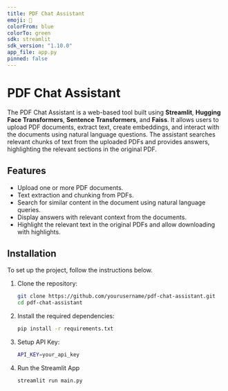 ```yaml
---
title: PDF Chat Assistant
emoji: 📄
colorFrom: blue
colorTo: green
sdk: streamlit
sdk_version: "1.10.0"
app_file: app.py
pinned: false
---
```


# PDF Chat Assistant

The PDF Chat Assistant is a web-based tool built using **Streamlit**, **Hugging Face Transformers**, **Sentence Transformers**, and **Faiss**. It allows users to upload PDF documents, extract text, create embeddings, and interact with the documents using natural language questions. The assistant searches relevant chunks of text from the uploaded PDFs and provides answers, highlighting the relevant sections in the original PDF.

## Features

- Upload one or more PDF documents.
- Text extraction and chunking from PDFs.
- Search for similar content in the document using natural language queries.
- Display answers with relevant context from the documents.
- Highlight the relevant text in the original PDFs and allow downloading with highlights.

## Installation

To set up the project, follow the instructions below.

1. Clone the repository:

   ```bash
   git clone https://github.com/yourusername/pdf-chat-assistant.git
   cd pdf-chat-assistant
   ```

2. Install the required dependencies:

   ```bash
   pip install -r requirements.txt
   ```

3. Setup API Key:

   ```bash
   API_KEY=your_api_key
   ```

4. Run the Streamlit App

   ```bash
   streamlit run main.py
   ```





